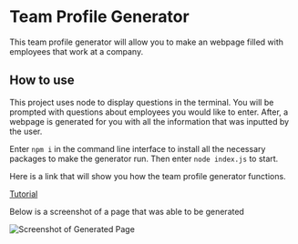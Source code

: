 # Team Profile Generator

This team profile generator will allow you to make an webpage filled with employees that work at a company.

## How to use

This project uses node to display questions in the terminal. You will be prompted with questions about employees you would like to enter. After, a webpage is generated for you with all the information that was inputted by the user. 

Enter `npm i` in the command line interface to install all the necessary packages to make the generator run. Then enter `node index.js` to start. 

Here is a link that will show you how the team profile generator functions.

[Tutorial](https://drive.google.com/file/d/1Xnp6dmwHXeLb1XYypS9IYLxOhPTQKY8k/view?usp=sharing)

Below is a screenshot of a page that was able to be generated 

![Screenshot of Generated Page](/dist/TeamProfileSS.png)